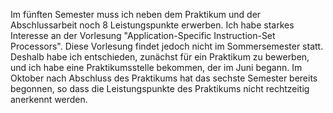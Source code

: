 Im fünften Semester muss ich neben dem Praktikum und der Abschlussarbeit noch 8 Leistungspunkte erwerben. Ich habe starkes Interesse an der Vorlesung "Application-Specific Instruction-Set Processors". Diese Vorlesung findet jedoch nicht im Sommersemester statt. Deshalb habe ich entschieden, zunächst für ein Praktikum zu bewerben, und ich habe eine Praktikumsstelle bekommen, der im Juni begann. Im Oktober nach Abschluss des Praktikums hat das sechste Semester bereits begonnen, so dass die Leistungspunkte des Praktikums nicht rechtzeitig anerkennt werden.